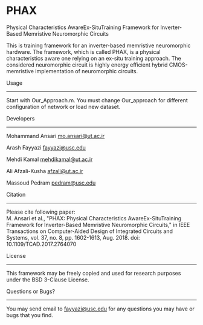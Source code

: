 # PHAX

Physical Characteristics AwareEx-SituTraining Framework for Inverter-Based Memristive Neuromorphic Circuits

This is training framework for an inverter-based memristive neuromorphic hardware. The
framework, which is called PHAX, is a physical characteristics aware one relying on an ex-situ training approach. The considered neuromorphic circuit is highly energy efficient hybrid
CMOS-memristive implementation of neuromorphic circuits. 


Usage
***********
Start with Our_Approach.m. You must change Our_approach for different configuration of network or load new dataset.


Developers
***********
Mohammand Ansari <mo.ansari@ut.ac.ir>

Arash Fayyazi <fayyazi@usc.edu>

Mehdi Kamal <mehdikamal@ut.ac.ir>

Ali Afzali-Kusha <afzali@ut.ac.ir>

Massoud Pedram <pedram@usc.edu>


Citation
***********
Please cite following paper:                                               
M. Ansari et al., "PHAX: Physical Characteristics AwareEx-SituTraining Framework for Inverter-Based Memristive Neuromorphic Circuits," in IEEE Transactions on Computer-Aided Design of Integrated Circuits and Systems, vol. 37, no. 8, pp. 1602-1613, Aug. 2018. doi: 10.1109/TCAD.2017.2764070


License
***********
This framework may be freely copied and used for research purposes under the BSD 3-Clause License. 

Questions or Bugs?
***********
You may send email to  <fayyazi@usc.edu> for any questions you may have or bugs that you find.

